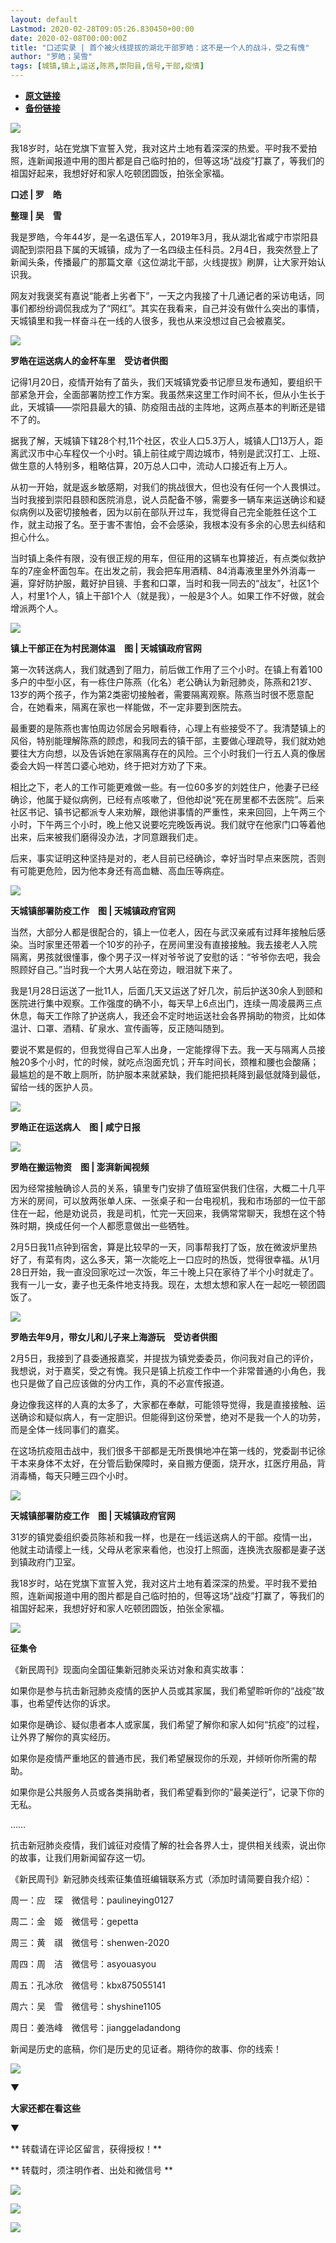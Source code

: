 ```yaml
---
layout: default
Lastmod: 2020-02-28T09:05:26.830450+00:00
date: 2020-02-08T00:00:00Z
title: "口述实录 | 首个被火线提拔的湖北干部罗皓：这不是一个人的战斗，受之有愧"
author: "罗皓；吴雪"
tags: [城镇,镇上,运送,陈燕,崇阳县,信号,干部,疫情]
---
```


* [**原文链接**](http://mp.weixin.qq.com/s?__biz=MTUzMDQzNjMwMQ==&mid=2652824841&idx=1&sn=60ea940360f47f3631db962efb09be57&chksm=68ed28ab5f9aa1bdd3f61e171993bf3631a18db149f9dce916324c1916a08b06e4493da51033#rd)
* [**备份链接**](http://archive.ph/aPTl3)


![](/images/post/4c42c553070db3539d04a7c157f4313d.jpg)

我18岁时，站在党旗下宣誓入党，我对这片土地有着深深的热爱。平时我不爱拍照，连新闻报道中用的图片都是自己临时拍的，但等这场“战疫”打赢了，等我们的祖国好起来，我想好好和家人吃顿团圆饭，拍张全家福。

**口述 | 罗　皓**  

**整理 | 吴　雪**

我是罗皓，今年44岁，是一名退伍军人，2019年3月，我从湖北省咸宁市崇阳县调配到崇阳县下属的天城镇，成为了一名四级主任科员。2月4日，我突然登上了新闻头条，传播最广的那篇文章《这位湖北干部，火线提拔》刷屏，让大家开始认识我。

网友对我褒奖有嘉说“能者上劣者下”，一天之内我接了十几通记者的采访电话，同事们都纷纷调侃我成为了“网红”。其实在我看来，自己并没有做什么突出的事情，天城镇里和我一样奋斗在一线的人很多，我也从来没想过自己会被嘉奖。

![](/images/post/de22cdad3e90bdfe085f28bec32ee176.jpg)

**罗皓在运送病人的金杯车里　受访者供图**  

记得1月20日，疫情开始有了苗头，我们天城镇党委书记廖旦发布通知，要组织干部紧急开会，全面部署防控工作方案。我虽然来这里工作时间不长，但从小生长于此，天城镇——崇阳县最大的镇、防疫阻击战的主阵地，这两点基本的判断还是错不了的。

据我了解，天城镇下辖28个村,11个社区，农业人口5.3万人，城镇人囗13万人，距离武汉市中心车程仅一个小时。镇上前往咸宁周边城市，特别是武汉打工、上班、做生意的人特别多，粗略估算，20万总人口中，流动人口接近有上万人。

从初一开始，就是返乡敏感期，对我们的挑战很大，但也没有任何一个人畏惧过。当时我接到崇阳县颐和医院消息，说人员配备不够，需要多一辆车来运送确诊和疑似病例以及密切接触者，因为以前在部队开过车，我觉得自己完全能胜任这个工作，就主动报了名。至于害不害怕，会不会感染，我根本没有多余的心思去纠结和担心什么。

当时镇上条件有限，没有很正规的用车，但征用的这辆车也算接近，有点类似救护车的7座金杯面包车。在出发之前，我会把车用酒精、84消毒液里里外外消毒一遍，穿好防护服，戴好护目镜、手套和口罩，当时和我一同去的“战友”，社区1个人，村里1个人，镇上干部1个人（就是我），一般是3个人。如果工作不好做，就会增派两个人。

![](/images/post/adabefacf65497686fbfd94190bbbb33.jpg)

**镇上干部正在为村民测体温　图 | 天城镇政府官网**  

第一次转送病人，我们就遇到了阻力，前后做工作用了三个小时。在镇上有着100多户的中型小区，有一栋住户陈燕（化名）老公确认为新冠肺炎，陈燕和21岁、13岁的两个孩子，作为第2类密切接触者，需要隔离观察。陈燕当时很不愿意配合，在她看来，隔离在家也一样能做，不一定非要到医院去。

最重要的是陈燕也害怕周边邻居会另眼看待，心理上有些接受不了。我清楚镇上的风俗，特别能理解陈燕的顾虑，和我同去的镇干部，主要做心理疏导，我们就劝她要往大方向想，以及告诉她在家隔离存在的风险。三个小时我们一行五人真的像居委会大妈一样苦口婆心地劝，终于把对方劝了下来。

相比之下，老人的工作可能更难做一些。有一位60多岁的刘姓住户，他妻子已经确诊，他属于疑似病例，已经有点咳嗽了，但他却说“死在房里都不去医院”。后来社区书记、镇书记都派专人来劝解，跟他讲事情的严重性，来来回回，上午两三个小时，下午两三个小时，晚上他又说要吃完晚饭再说。我们就守在他家门口等着他出来，后来被我们磨得没办法，才同意跟我们走。

后来，事实证明这种坚持是对的，老人目前已经确诊，幸好当时早点来医院，否则有可能更危险，因为他本身还有高血糖、高血压等病症。

![](/images/post/5fd0d9f993ad2697aa6d7a92c2422668.jpg)

**天城镇部署防疫工作　图 | 天城镇政府官网**  

当然，大部分人都是很配合的，镇上一位老人，因在与武汉亲戚有过拜年接触后感染。当时家里还带着一个10岁的孙子，在房间里没有直接接触。我去接老人入院隔离，男孩就很懂事，像个男子汉一样对爷爷说了安慰的话：“爷爷你去吧，我会照顾好自己。”当时我一个大男人站在旁边，眼泪就下来了。

我是1月28日运送了一批11人，后面几天又运送了好几次，前后护送30余人到颐和医院进行集中观察。工作强度的确不小，每天早上6点出门，连续一周凌晨两三点休息，每天工作除了护送病人，我还会不定时地运送社会各界捐助的物资，比如体温计、口罩、酒精、矿泉水、宣传画等，反正随叫随到。

要说不累是假的，但我觉得自己军人出身，一定能撑得下去。我一天与隔离人员接触20多个小时，忙的时候，就吃点泡面充饥；开车时间长，颈椎和腰也会酸痛；最尴尬的是不敢上厕所，防护服本来就紧缺，我们能把损耗降到最低就降到最低，留给一线的医护人员。

![](/images/post/add064fb8302436beac47a348807abac.jpg)

**罗皓正在运送病人　图 | 咸宁日报**  

![](/images/post/0bbeb85fe5c32d562f54af67ce55bd36.jpg)

**罗皓在搬运物资　图 | 澎湃新闻视频**  

因为经常接触确诊人员的关系，镇里专门安排了值班室供我们住宿，大概二十几平方米的房间，可以放两张单人床、一张桌子和一台电视机，我和市场部的一位干部住在一起，他是劝说员，我是司机，忙完一天回来，我俩常常聊天，我想在这个特殊时期，换成任何一个人都愿意做出一些牺牲。

2月5日我11点钟到宿舍，算是比较早的一天，同事帮我打了饭，放在微波炉里热好了，有菜有肉，这么多天，第一次能吃上一口应时的热饭，觉得很幸福。从1月28日开始，我一直没回家吃过一次饭，年三十晚上只在家待了半个小时就走了。我有一儿一女，妻子也无条件地支持我。现在，太想太想和家人在一起吃一顿团圆饭了。

![](/images/post/74bddbd4d7f43611e0ed491c9ca0bca8.jpg)

**罗皓去年9月，带女儿和儿子来上海游玩　受访者供图**  

2月5日，我接到了县委通报嘉奖，并提拔为镇党委委员，你问我对自己的评价，我想说，对于嘉奖，受之有愧。我只是镇上抗疫工作中一个非常普通的小角色，我也只是做了自己应该做的分内工作，真的不必宣传报道。

身边像我这样的人真的太多了，大家都在奉献，可能领导觉得，我是直接接触、运送确诊和疑似病人，有一定胆识。但能得到这份荣誉，绝对不是我一个人的功劳，而是全体一线同事们的嘉奖。

在这场抗疫阻击战中，我们很多干部都是无所畏惧地冲在第一线的，党委副书记徐干本来身体不太好，在分管后勤保障时，亲自搬方便面，烧开水，扛医疗用品，背消毒桶，每天只睡三四个小时。

![](/images/post/39bba628447e14a1ed297cd65bfb22e5.jpg)

**天城镇部署防疫工作　图 | 天城镇政府官网**  

31岁的镇党委组织委员陈祯和我一样，也是在一线运送病人的干部。疫情一出，他就主动请缨上一线，父母从老家来看他，也没打上照面，连换洗衣服都是妻子送到镇政府门卫室。  

我18岁时，站在党旗下宣誓入党，我对这片土地有着深深的热爱。平时我不爱拍照，连新闻报道中用的图片都是自己临时拍的，但等这场“战疫”打赢了，等我们的祖国好起来，我想好好和家人吃顿团圆饭，拍张全家福。

![](/images/post/3397bbdf9853726ded83d37bf6ea4d7e.jpg)

**征集令**

《新民周刊》现面向全国征集新冠肺炎采访对象和真实故事：

如果你是参与抗击新冠肺炎疫情的医护人员或其家属，我们希望聆听你的“战疫”故事，也希望传达你的诉求。

如果你是确诊、疑似患者本人或家属，我们希望了解你和家人如何“抗疫”的过程，让外界了解你的真实经历。

如果你是疫情严重地区的普通市民，我们希望展现你的乐观，并倾听你所需的帮助。

如果你是公共服务人员或各类捐助者，我们希望看到你的“最美逆行”，记录下你的无私。

……

抗击新冠肺炎疫情，我们诚征对疫情了解的社会各界人士，提供相关线索，说出你的故事，让我们用新闻留存这一切。

《新民周刊》新冠肺炎线索征集值班编辑联系方式（添加时请简要自我介绍）：

周一：应　琛　微信号：paulineying0127

周二：金　姬　微信号：gepetta

周三：黄　祺　微信号：shenwen-2020

周四：周　洁　微信号：asyouasyou

周五：孔冰欣　微信号：kbx875055141

周六：吴　雪　微信号：shyshine1105

周日：姜浩峰　微信号：jianggeladandong

新闻是历史的底稿，你们是历史的见证者。期待你的故事、你的线索！

![](/images/post/1f5d8391583e261a286fb4c68551cf83.jpg)

▼

**大家还都在看这些**

▼

** 转载请在评论区留言，获得授权！**  

** 转载时，须注明作者、出处和微信号 **

![](/images/post/0b42c127a798d51a3c863b406fe8a3f2.jpg)

![](/images/post/deaca032c5f7c01ebc6100e1d78f1520.jpg)

![](/images/post/351fb65f639fb5eede629f22e64f176a.jpg)

